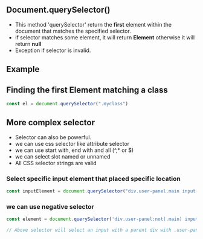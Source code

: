 ## Document.querySelector()
* This method 'querySelector' return the **first** element within the document that matches the specified selector.
* if selector matches some element, it will return **Element** otherwise it will return **null**
* Exception if selector is invalid.

## Example 

## Finding the first Element matching a class

```js
const el = document.querySelector(".myclass")
```

## More complex selector
* Selector can also be powerful.
* we can use css selector like attribute selector
* we can use start with, end with and all (^,* or $)
* we can select slot named or unnamed
* All CSS selector strings are valid

### Select specific input element that placed specific location

```js
const inputElement = document.querySelector("div.user-panel.main input[name='login']")
```

 ### we can use negative selector
```js
const element = document.querySelector('div.user-panel:not(.main) input[name="login"])');

// Above selector will select an input with a parent div with .user-panel but class not main
```
